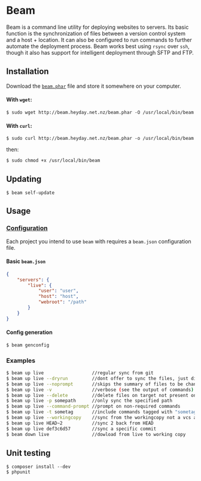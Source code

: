 # Beam

Beam is a command line utility for deploying websites to servers. Its basic function is the synchronization of files between a version control system and a host + location. It can also be configured to run commands to further automate the deployment process. Beam works best using `rsync` over `ssh`, though it also has support for intelligent deployment through SFTP and FTP.

## Installation

Download the [`beam.phar`](http://beam.heyday.net.nz/beam.phar) file and store it somewhere on your computer.

#### With `wget`:

    $ sudo wget http://beam.heyday.net.nz/beam.phar -O /usr/local/bin/beam

#### With `curl`:

    $ sudo curl http://beam.heyday.net.nz/beam.phar -o /usr/local/bin/beam

then:

    $ sudo chmod +x /usr/local/bin/beam


## Updating

    $ beam self-update

## Usage

### [Configuration](CONFIG.md)

Each project you intend to use `beam` with requires a `beam.json` configuration file.

#### Basic `beam.json`

```json
{
	"servers": {
		"live": {
			"user": "user",
			"host": "host",
			"webroot": "/path"
		}
	}
}
```

#### Config generation

```bash
$ beam genconfig
```

### Examples

```bash
$ beam up live                  //regular sync from git
$ beam up live --dryrun         //dont offer to sync the files, just display changes
$ beam up live --noprompt       //skips the summary of files to be changed and doesnt prompt for confirmation
$ beam up live -v               //verbose (see the output of commands)
$ beam up live --delete         //delete files on target not present on local
$ beam up live -p somepath      //only sync the specified path
$ beam up live --command-prompt //prompt on non-required commands
$ beam up live -t sometag       //include commands tagged with "sometag"
$ beam up live --workingcopy    //sync from the workingcopy not a vcs archive
$ beam up live HEAD~2           //sync 2 back from HEAD
$ beam up live def3c6d57        //sync a specific commit
$ beam down live                //dowload from live to working copy
```

## Unit testing

    $ composer install --dev
    $ phpunit